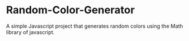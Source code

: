 # Random-Color-Generator
A simple Javascript project that generates random colors using the Math library of javascript.
